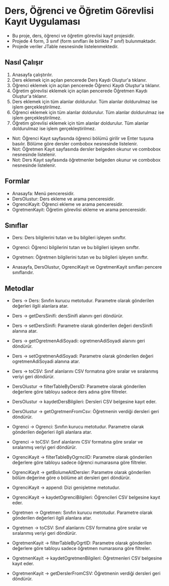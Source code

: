 # Ders, Öğrenci ve Öğretim Görevlisi Kayıt Uygulaması

* Bu proje, ders, öğrenci ve öğretim görevlisi kayıt projesidir.
* Projede 4 form, 3 sınıf (form sınıfları ile birlikte 7 sınıf) bulunmaktadır.
* Projede veriler JTable nesnesinde listelenmektedir.

## Nasıl Çalışır

1. Anasayfa çalıştırılır.
2. Ders eklemek için açılan pencerede Ders Kaydı Oluştur'a tıklanır.
3. Öğrenci eklemek için açılan pencerede Öğrenci Kaydı Oluştur'a tıklanır.
4. Öğretim görevlisi eklemek için açılan pencerede Öğretmen Kaydı Oluştur'a tıklanır.
5. Ders eklemek için tüm alanlar doldurulur. Tüm alanlar doldurulmaz ise işlem gerçekleştirilmez.
6. Öğrenci eklemek için tüm alanlar doldurulur. Tüm alanlar doldurulmaz ise işlem gerçekleştirilmez.
7. Öğretim görevlisi eklemek için tüm alanlar doldurulur. Tüm alanlar doldurulmaz ise işlem gerçekleştirilmez.
* Not: Öğrenci Kayıt sayfasında öğrenci bölümü girilir ve Enter tuşuna basılır. Bölüme göre dersler combobox nesnesinde listelenir.
* Not: Öğretmen Kayıt sayfasında dersler belgeden okunur ve combobox nesnesinde listelenir.
* Not: Ders Kayıt sayfasında öğretmenler belgeden okunur ve combobox nesnesinde listelenir.

## Formlar

- Anasayfa: Menü penceresidir.
- DersOlustur: Ders ekleme ve arama penceresidir.
- OgrenciKayit: Öğrenci ekleme ve arama penceresidir.
- OgretmenKayit: Öğretim görevlisi ekleme ve arama penceresidir.

## Sınıflar

- Ders: Ders bilgilerini tutan ve bu bilgileri işleyen sınıftır.
- Ogrenci: Öğrenci bilgilerini tutan ve bu bilgileri işleyen sınıftır.
- Ogretmen: Öğretmen bilgilerini tutan ve bu bilgileri işleyen sınıftır.

- Anasayfa, DersOlustur, OgrenciKayit ve OgretmenKayit sınıfları pencere sınıflarıdır.

## Metodlar

- Ders -> Ders: Sınıfın kurucu metotudur. Parametre olarak gönderilen değerleri ilgili alanlara atar.
- Ders -> getDersSinifi: dersSinifi alanını geri döndürür.
- Ders -> setDersSinifi: Parametre olarak gönderilen değeri dersSinifi alanına atar.
- Ders -> getOgretmenAdiSoyadi: ogretmenAdiSoyadi alanını geri döndürür.
- Ders -> setOgretmenAdiSoyadi: Parametre olarak gönderilen değeri ogretmenAdiSoyadi alanına atar.
- Ders -> toCSV: Sınıf alanlarını CSV formatına göre sıralar ve sıralanmış veriyi geri döndürür.

- DersOlustur -> filterTableByDersID: Parametre olarak gönderilen değerlere göre tabloyu sadece ders adına göre filtreler.
- DersOlustur -> kaydetDersBilgileri: Dersleri CSV belgesine kayıt eder.
- DersOlustur -> getOgretmenFromCsv: Öğretmenin verdiği dersleri geri döndürür.

- Ogrenci -> Ogrenci: Sınıfın kurucu metotudur. Parametre olarak gönderilen değerleri ilgili alanlara atar.
- Ogrenci -> toCSV: Sınıf alanlarını CSV formatına göre sıralar ve sıralanmış veriyi geri döndürür.

- OgrenciKayit -> filterTableByOgrnciID: Parametre olarak gönderilen değerlere göre tabloyu sadece öğrenci numarasına göre filtreler.
- OgrenciKayit -> getBolumeAitDersler: Parametre olarak gönderilen bölüm değerine göre o bölüme ait dersleri geri döndürür.
- OgrenciKayit -> append: Dizi genişletme metotudur.
- OgrenciKayit -> kaydetOgrenciBilgileri: Öğrencileri CSV belgesine kayıt eder.

- Ogretmen -> Ogretmen: Sınıfın kurucu metotudur. Parametre olarak gönderilen değerleri ilgili alanlara atar.
- Ogretmen -> toCSV: Sınıf alanlarını CSV formatına göre sıralar ve sıralanmış veriyi geri döndürür.

- OgretmenKayit -> filterTableByOgrtID: Parametre olarak gönderilen değerlere göre tabloyu sadece öğretmen numarasına göre filtreler.
- OgretmenKayit -> kaydetOgretmenBilgileri: Öğretmenleri CSV belgesine kayıt eder.
- OgretmenKayit -> getDerslerFromCSV: Öğretmenin verdiği dersleri geri döndürür.
